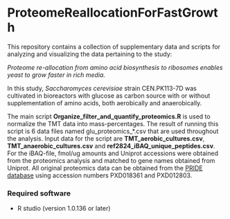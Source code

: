# ProteomeReallocationForFastGrowth
This repository contains a collection of supplementary data and scripts for analyzing and visualizing the data pertaining to the study:

_Proteome re-allocation from amino acid biosynthesis to ribosomes enables yeast to grow faster in rich media._

In this study, _Saccharomyces cerevisiae_ strain CEN.PK113-7D was cultivated in bioreactors with glucose as carbon source with or without supplementation of amino acids, both aerobically and anaerobically.

The main script **Organize_filter_and_quantify_proteomics.R** is used to normalize the TMT data into mass-percentages. The result of running this script is 6 data files named glu_proteomics_\*.csv that are used throughout the analysis. Input data for the script are **TMT_aerobic_cultures.csv**, **TMT_anaerobic_cultures.csv** and **ref2824_iBAQ_unique_peptides.csv**. For the iBAQ-file, fmol/ug amounts and Uniprot accessions were obtained from the proteomics analysis and matched to gene names obtained from Uniprot. All original proteomics data can be obtained from the [PRIDE database](https://www.ebi.ac.uk/pride/) using accession numbers PXD018361 and PXD012803.

  ### Required software
  - R studio (version 1.0.136 or later)
